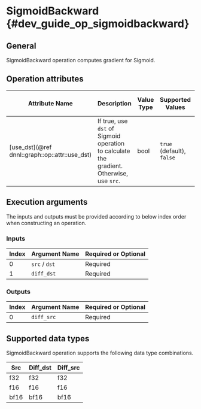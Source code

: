 # SigmoidBackward {#dev_guide_op_sigmoidbackward}

## General

SigmoidBackward operation computes gradient for Sigmoid.

## Operation attributes

Attribute Name | Description | Value Type | Supported Values | Required or Optional
-- | -- | -- | -- | --
[use_dst](@ref dnnl::graph::op::attr::use_dst) | If true, use `dst` of Sigmoid operation to calculate the gradient. Otherwise, use `src`. | bool | `true` (default), `false` | Optional

## Execution arguments

The inputs and outputs must be provided according to below index order when
constructing an operation.

### Inputs

Index | Argument Name | Required or Optional
-- | -- | --
0 | `src` / `dst` | Required
1 | `diff_dst` | Required

### Outputs

Index | Argument Name | Required or Optional
-- | -- | --
0 | `diff_src` | Required

## Supported data types

SigmoidBackward operation supports the following data type combinations.

Src | Diff_dst | Diff_src
-- | -- | --
f32 | f32 | f32
f16 | f16 | f16
bf16 | bf16 | bf16